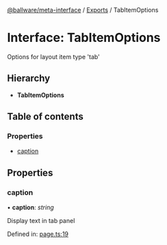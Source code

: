 [@ballware/meta-interface](../README.md) / [Exports](../modules.md) / TabItemOptions

# Interface: TabItemOptions

Options for layout item type 'tab'

## Hierarchy

* **TabItemOptions**

## Table of contents

### Properties

- [caption](tabitemoptions.md#caption)

## Properties

### caption

• **caption**: *string*

Display text in tab panel

Defined in: [page.ts:19](https://github.com/frankball/ballware-meta-interface/blob/157bdb2/src/page.ts#L19)
